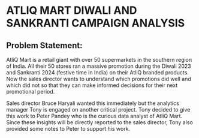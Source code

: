 # ATLIQ MART DIWALI AND SANKRANTI CAMPAIGN ANALYSIS 

## Problem Statement:
AtliQ Mart is a retail giant with over 50 supermarkets in the southern region of India. All
their 50 stores ran a massive promotion during the Diwali 2023 and Sankranti 2024
(festive time in India) on their AtliQ branded products. Now the sales director wants to
understand which promotions did well and which did not so that they can make
informed decisions for their next promotional period.

Sales director Bruce Haryali wanted this immediately but the analytics manager Tony is
engaged on another critical project. Tony decided to give this work to Peter Pandey who
is the curious data analyst of AtliQ Mart. Since these insights will be directly reported to
the sales director, Tony also provided some notes to Peter to support his work.
